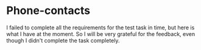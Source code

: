 # Phone-contacts
I failed to complete all the requirements for the test task in time, but here is what I have at the moment. So I will be very grateful for the feedback, even though I didn't complete the task completely. 
